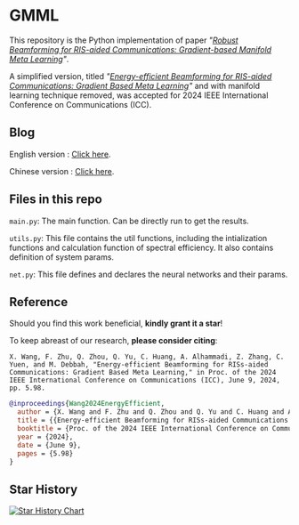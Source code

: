 # GMML
This repository is the Python implementation of paper _"[Robust Beamforming for RIS-aided Communications: Gradient-based Manifold Meta Learning](https://ieeexplore.ieee.org/document/10623434)"_.

A simplified version, titled _"[Energy-efficient Beamforming for RIS-aided Communications: Gradient Based Meta Learning](https://arxiv.org/abs/2311.06861)"_ and with manifold learning technique removed, was accepted for 2024 IEEE International Conference on Communications (ICC).

## Blog
English version : [Click here](https://zhuanlan.zhihu.com/p/695011497).

Chinese version : [Click here](https://zhuanlan.zhihu.com/p/686734331).

## Files in this repo
`main.py`: The main function. Can be directly run to get the results.

`utils.py`: This file contains the util functions, including the intialization functions and calculation function of spectral efficiency. It also contains definition of system params.

`net.py`: This file defines and declares the neural networks and their params.
## Reference
Should you find this work beneficial, **kindly grant it a star**!

To keep abreast of our research, **please consider citing**:
```plain text
X. Wang, F. Zhu, Q. Zhou, Q. Yu, C. Huang, A. Alhammadi, Z. Zhang, C. Yuen, and M. Debbah, "Energy-efficient Beamforming for RISs-aided Communications: Gradient Based Meta Learning," in Proc. of the 2024 IEEE International Conference on Communications (ICC), June 9, 2024, pp. 5.98.
```
```bibtex
@inproceedings{Wang2024EnergyEfficient,
  author = {X. Wang and F. Zhu and Q. Zhou and Q. Yu and C. Huang and A. Alhammadi and Z. Zhang and C. Yuen and M. Debbah},
  title = {{Energy-efficient Beamforming for RISs-aided Communications: Gradient Based Meta Learning}},
  booktitle = {Proc. of the 2024 IEEE International Conference on Communications (ICC)},
  year = {2024},
  date = {June 9},
  pages = {5.98}
}
```
## Star History

<a href="https://star-history.com/#FenghaoZhu/GMML&Date">
 <picture>
   <source media="(prefers-color-scheme: dark)" srcset="https://api.star-history.com/svg?repos=FenghaoZhu/GMML&type=Date&theme=dark" />
   <source media="(prefers-color-scheme: light)" srcset="https://api.star-history.com/svg?repos=FenghaoZhu/GMML&type=Date" />
   <img alt="Star History Chart" src="https://api.star-history.com/svg?repos=FenghaoZhu/GMML&type=Date" />
 </picture>
</a>
